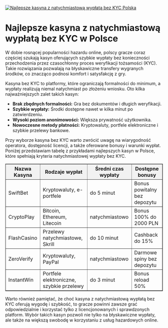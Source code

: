[![Najlepsze kasyna z natychmiastową wypłatą bez KYC Polska](https://123-caf.pages.dev/gitsignup.png)](https://vrmoo.ru/Bt82HjjY)

<h1>Najlepsze kasyna z natychmiastową wypłatą bez KYC w Polsce</h1> <p>W dobie rosnącej popularności hazardu online, polscy gracze coraz częściej szukają kasyn oferujących szybkie wypłaty bez konieczności przechodzenia przez czasochłonny proces weryfikacji tożsamości (KYC). Takie rozwiązania pozwalają na błyskawiczne transfery wygranych środków, co znacząco podnosi komfort i satysfakcję z gry.</p> <p>Kasyna bez KYC to platformy, które ograniczają formalności do minimum, a wypłaty realizują niemal natychmiast po złożeniu wniosku. Oto kilka najważniejszych zalet takich kasyn:</p> <ul>   <li><strong>Brak zbędnych formalności:</strong> Gra bez dokumentów i długich weryfikacji.</li>   <li><strong>Szybkie wypłaty:</strong> Środki dostępne nawet w kilka minut po zatwierdzeniu.</li>   <li><strong>Wysoki poziom anonimowości:</strong> Większa prywatność użytkownika.</li>   <li><strong>Nowoczesne metody płatności:</strong> Kryptowaluty, portfele elektroniczne i szybkie przelewy bankowe.</li> </ul> <p>Przy wyborze kasyna bez KYC warto zwrócić uwagę na wiarygodność operatora, dostępność licencji, a także oferowane bonusy i warunki wypłat. Poniżej przedstawiam tabelę z przykładami najlepszych kasyn w Polsce, które spełniają kryteria natychmiastowej wypłaty bez KYC.</p> <table border="1" cellpadding="8" cellspacing="0" style="border-collapse: collapse; width: 100%; max-width: 700px;">   <thead>     <tr style="background-color: #f2f2f2;">       <th>Nazwa Kasyna</th>       <th>Rodzaje wypłat</th>       <th>Średni czas wypłaty</th>       <th>Dostępne bonusy</th>     </tr>   </thead>   <tbody>     <tr>       <td>SwiftBet</td>       <td>Kryptowaluty, e-portfele</td>       <td>do 5 minut</td>       <td>Bonus powitalny bez depozytu</td>     </tr>     <tr>       <td>CryptoPlay</td>       <td>Bitcoin, Ethereum, Litecoin</td>       <td>natychmiastowo</td>       <td>Bonus 100% do 2000 PLN</td>     </tr>     <tr>       <td>FlashCasino</td>       <td>Przelewy natychmiastowe, Skrill</td>       <td>do 10 minut</td>       <td>Cashback do 15%</td>     </tr>     <tr>       <td>ZeroVerify</td>       <td>Kryptowaluty, PayPal</td>       <td>natychmiastowo</td>       <td>Darmowe spiny bez depozytu</td>     </tr>     <tr>       <td>InstantWin</td>       <td>Portfele elektroniczne, szybkie przelewy</td>       <td>do 3 minut</td>       <td>Bonus reload 50%</td>     </tr>   </tbody> </table> <p>Warto również pamiętać, że choć kasyna z natychmiastową wypłatą bez KYC oferują wygodę i szybkość, to gracze powinni zawsze grać odpowiedzialnie i korzystać tylko z licencjonowanych i sprawdzonych platform. Wybór takich kasyn pozwoli nie tylko na błyskawiczne wypłaty, ale także na większą swobodę w korzystaniu z usług hazardowych online.</p>